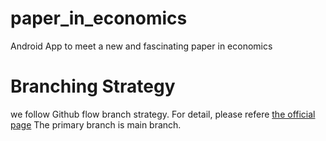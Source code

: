 # paper_in_economics
Android App to meet a new and fascinating paper in economics


# Branching Strategy
we follow Github flow branch strategy.
For detail, please refere [the official page](https://docs.github.com/en/get-started/quickstart/github-flow)
The primary branch is main branch.
